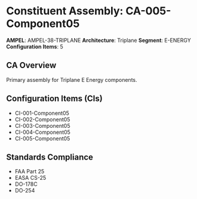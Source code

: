 # Constituent Assembly: CA-005-Component05

**AMPEL**: AMPEL-38-TRIPLANE
**Architecture**: Triplane
**Segment**: E-ENERGY
**Configuration Items**: 5

## CA Overview
Primary assembly for Triplane E Energy components.

## Configuration Items (CIs)
- CI-001-Component05
- CI-002-Component05
- CI-003-Component05
- CI-004-Component05
- CI-005-Component05

## Standards Compliance
- FAA Part 25
- EASA CS-25
- DO-178C
- DO-254
